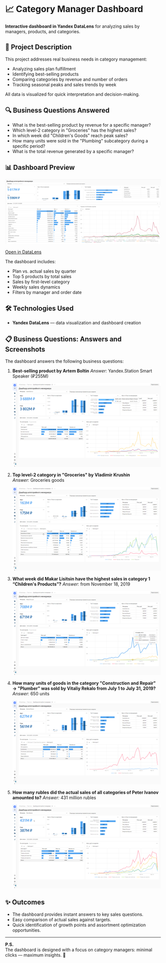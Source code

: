 # 📈 Category Manager Dashboard

**Interactive dashboard in Yandex DataLens** for analyzing sales by managers, products, and categories.

## 🧠 Project Description
This project addresses real business needs in category management:
- Analyzing sales plan fulfillment
- Identifying best-selling products
- Comparing categories by revenue and number of orders
- Tracking seasonal peaks and sales trends by week

All data is visualized for quick interpretation and decision-making.

## 🔍 Business Questions Answered
- What is the best-selling product by revenue for a specific manager?
- Which level-2 category in "Groceries" has the highest sales?
- In which week did "Children's Goods" reach peak sales?
- How many units were sold in the "Plumbing" subcategory during a specific period?
- What is the total revenue generated by a specific manager?

## 📊 Dashboard Preview

![Dashboard Preview](img/dashboard_preview.png)

[Open in DataLens](https://datalens.yandex.cloud/s1vfz4takng8e?_no_controls=1&_lang=en)

The dashboard includes:
- Plan vs. actual sales by quarter
- Top 5 products by total sales
- Sales by first-level category
- Weekly sales dynamics
- Filters by manager and order date

## 🛠 Technologies Used
- **Yandex DataLens** — data visualization and dashboard creation

## 📋 Business Questions: Answers and Screenshots

The dashboard answers the following business questions:

1. **Best-selling product by Artem Boltin** 
   _Answer:_ Yandex.Station Smart Speaker (₽255M)
   
   ![Answer Screenshot 1](img/answer_1.png)

3. **Top level-2 category in "Groceries" by Vladimir Krushin**  
   _Answer:_ Groceries goods
   
   ![Answer Screenshot 2](img/answer_2.png)

5. **What week did Makar Lisitsin have the highest sales in category 1 “Children's Products”?**
    _Answer:_ from November 18, 2019
   
    ![Answer Screenshot 3](img/answer_3.png)

7. **How many units of goods in the category "Construction and Repair" → "Plumber" was sold by Vitaliy Rekalo from July 1 to July 31, 2019?**
    _Answer:_ 650 units
   
    ![Answer Screenshot 4](img/answer_4.png)

9. **How many rubles did the actual sales of all categories of Peter Ivanov amounted to?**
    _Answer:_ 431 million rubles
   
    ![Answer Screenshot 5](img/answer_5.png)

## ✨ Outcomes
- The dashboard provides instant answers to key sales questions.
- Easy comparison of actual sales against targets.
- Quick identification of growth points and assortment optimization opportunities.

---

**P.S.**  
The dashboard is designed with a focus on category managers: minimal clicks — maximum insights. 🎯
